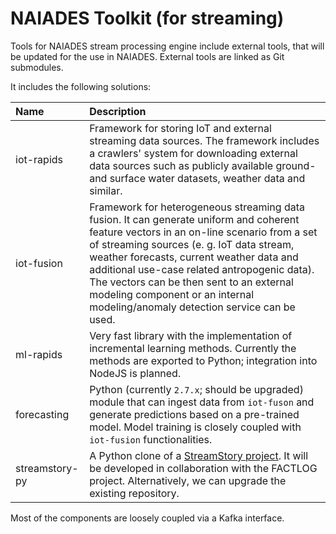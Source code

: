 # NAIADES Toolkit (for streaming)
Tools for NAIADES stream processing engine include external tools, that will be updated for the use in NAIADES. External tools are linked as Git submodules.

It includes the following solutions:

| Name | Description |
| :--- | :--- |
| iot-rapids | Framework for storing IoT and external streaming data sources. The framework includes a crawlers' system for downloading external data sources such as publicly available ground- and surface water datasets, weather data and similar. |
| iot-fusion | Framework for heterogeneous streaming data fusion. It can generate uniform and coherent feature vectors in an on-line scenario from a set of streaming sources (e. g. IoT data stream, weather forecasts, current weather data and additional use-case related antropogenic data). The vectors can be then sent to an external modeling component or an internal modeling/anomaly detection service can be used. |
| ml-rapids | Very fast library with the implementation of incremental learning methods. Currently the methods are exported to Python; integration into NodeJS is planned. |
| forecasting | Python (currently `2.7.x`; should be upgraded) module that can ingest data from `iot-fuson` and generate predictions based on a pre-trained model. Model training is closely coupled with `iot-fusion` functionalities. |
| streamstory-py | A Python clone of a [StreamStory project](https://github.com/JozefStefanInstitute/StreamStory). It will be developed in collaboration with the FACTLOG project. Alternatively, we can upgrade the existing repository. |

Most of the components are loosely coupled via a Kafka interface.
